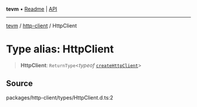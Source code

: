 **tevm** • [Readme](../../README.md) \| [API](../../modules.md)

***

[tevm](../../README.md) / [http-client](../README.md) / HttpClient

# Type alias: HttpClient

> **HttpClient**: `ReturnType`\<*typeof* [`createHttpClient`](../functions/createHttpClient.md)\>

## Source

packages/http-client/types/HttpClient.d.ts:2
